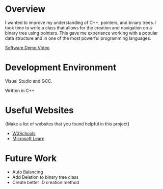 # Overview

I wanted to improve my understanding of C++, pointers, and binary trees. I took time to write a class that allows for the creation and navigation on a binary tree using pointers. 
This gave me experiance working with a popular data structure and in one of the most powerful programming languages.


[Software Demo Video](https://youtu.be/SR5bE0MQFd0)

# Development Environment

Visual Studio and GCC.

Written in C++

# Useful Websites

{Make a list of websites that you found helpful in this project}
* [W3Schools](https://www.w3schools.com/cpp/cpp_syntax.asp)
* [Microsoft Learn](https://learn.microsoft.com/en-us/cpp/cpp/cpp-language-reference?view=msvc-170)

# Future Work



- Auto Balancing
- Add Deletion to binary tree class
- Create better ID creation method